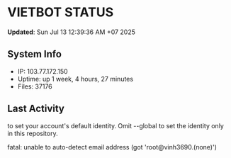 # VIETBOT STATUS
**Updated**: Sun Jul 13 12:39:36 AM +07 2025

## System Info
- IP: 103.77.172.150
- Uptime: up 1 week, 4 hours, 27 minutes
- Files: 37176

## Last Activity

to set your account's default identity.
Omit --global to set the identity only in this repository.

fatal: unable to auto-detect email address (got 'root@vinh3690.(none)')
